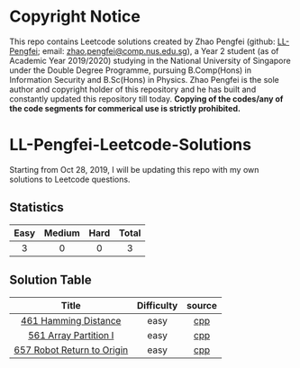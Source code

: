 # Copyright Notice 
This repo contains Leetcode solutions created by Zhao Pengfei (github: [LL-Pengfei](https://github.com/LL-Pengfei); email: zhao.pengfei@comp.nus.edu.sg), a Year 2 student (as of Academic Year 2019/2020) studying in the National University of Singapore under the Double Degree Programme, pursuing B.Comp(Hons) in Information Security and B.Sc(Hons) in Physics.
Zhao Pengfei is the sole author and copyright holder of this repository and he has built and constantly updated this repository till today. **Copying of the codes/any of the code segments for commerical use is strictly prohibited.**

# LL-Pengfei-Leetcode-Solutions
Starting from Oct 28, 2019, I will be updating this repo with my own solutions to Leetcode questions.
## Statistics
| Easy | Medium | Hard | Total |
|:---:|:---:|:---:|:---:|
| 3 | 0 | 0 | 3 |
## Solution Table
| Title | Difficulty | source |
|:---:|:---:|:---:|
|[461 Hamming Distance](https://leetcode.com/problems/hamming-distance/) |easy|[cpp](https://github.com/LL-Pengfei/LL-Pengfei-Leetcode-solutions/blob/master/src/461%20Hamming%20Distance.cpp)|
|[561 Array Partition I](https://leetcode.com/problems/array-partition-i/) |easy|[cpp](https://github.com/LL-Pengfei/LL-Pengfei-Leetcode-solutions/blob/master/src/561%20Array%20Partition%20I.cpp)|
|[657 Robot Return to Origin](https://leetcode.com/problems/robot-return-to-origin/) |easy|[cpp](https://github.com/LL-Pengfei/LL-Pengfei-Leetcode-solutions/blob/master/src/657%20Robot%20Return%20to%20Origin.cpp)|
